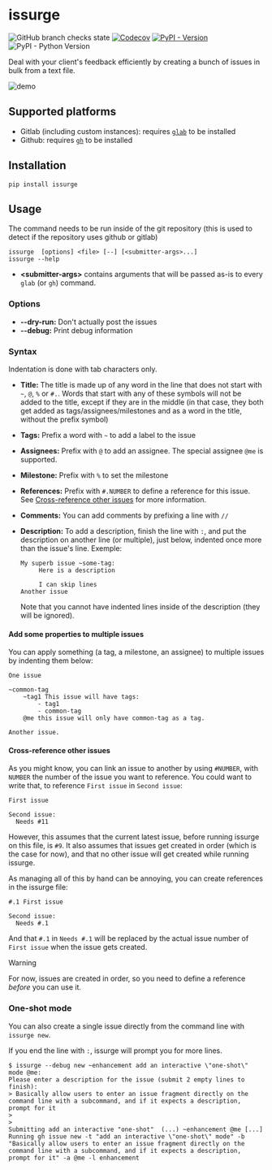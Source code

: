 # issurge

![GitHub branch checks state](https://img.shields.io/github/checks-status/gwennlbh/issurge/main) [![Codecov](https://img.shields.io/codecov/c/github/gwennlbh/issurge)](https://app.codecov.io/gh/gwennlbh/issurge) [![PyPI - Version](https://img.shields.io/pypi/v/issurge)](https://pypi.org/project/issurge) ![PyPI - Python Version](https://img.shields.io/pypi/pyversions/issurge)

Deal with your client's feedback efficiently by creating a bunch of issues in bulk from a text file.

![demo](./demo.gif)

## Supported platforms

- Gitlab (including custom instances): requires [`glab`](https://gitlab.com/gitlab-org/cli#installation) to be installed
- Github: requires [`gh`](https://github.com/cli/cli#installation) to be installed

## Installation

```
pip install issurge
```

## Usage

The command needs to be run inside of the git repository (this is used to detect if the repository uses github or gitlab)

```
issurge  [options] <file> [--] [<submitter-args>...]
issurge --help
```

- **&lt;submitter-args&gt;** contains arguments that will be passed as-is to every `glab` (or `gh`) command.

### Options

- **--dry-run:** Don't actually post the issues
- **--debug:** Print debug information

### Syntax

Indentation is done with tab characters only.

- **Title:** The title is made up of any word in the line that does not start with `~`, `@`, `%` or `#.`. Words that start with any of these symbols will not be added to the title, except if they are in the middle (in that case, they both get added as tags/assignees/milestones and as a word in the title, without the prefix symbol)
- **Tags:** Prefix a word with `~` to add a label to the issue
- **Assignees:** Prefix with `@` to add an assignee. The special assignee `@me` is supported.
- **Milestone:** Prefix with `%` to set the milestone
- **References:** Prefix with `#.NUMBER` to define a reference for this issue. See [Cross-reference other issues](#cross-reference-other-issues) for more information.
- **Comments:** You can add comments by prefixing a line with `//`
- **Description:** To add a description, finish the line with `:`, and put the description on another line (or multiple), just below, indented once more than the issue's line. Exemple:

  ```
  My superb issue ~some-tag:
       Here is a description

       I can skip lines
  Another issue
  ```

  Note that you cannot have indented lines inside of the description (they will be ignored).

#### Add some properties to multiple issues

You can apply something (a tag, a milestone, an assignee) to multiple issues by indenting them below:

```
One issue

~common-tag
    ~tag1 This issue will have tags:
        - tag1
        - common-tag
    @me this issue will only have common-tag as a tag.

Another issue.
```

#### Cross-reference other issues

As you might know, you can link an issue to another by using `#NUMBER`, with `NUMBER` the number of the issue you want to reference. You could want to write that, to reference `First issue` in `Second issue`:

```
First issue

Second issue:
  Needs #11  
```

However, this assumes that the current latest issue, before running issurge on this file, is `#9`. It also assumes that issues get created in order (which is the case for now), and that no other issue will get created while running issurge.

As managing all of this by hand can be annoying, you can create references in the issurge file:

```
#.1 First issue

Second issue:
  Needs #.1
```

And that `#.1` in `Needs #.1` will be replaced by the actual issue number of `First issue` when the issue gets created.

> [!WARNING]
> For now, issues are created in order, so you need to define a reference _before_ you can use it.

### One-shot mode

You can also create a single issue directly from the command line with `issurge new`.

If you end the line with `:`, issurge will prompt you for more lines.

```sh-session
$ issurge --debug new ~enhancement add an interactive \"one-shot\" mode @me:
Please enter a description for the issue (submit 2 empty lines to finish):
> Basically allow users to enter an issue fragment directly on the command line with a subcommand, and if it expects a description, prompt for it
> 
> 
Submitting add an interactive "one-shot"  (...) ~enhancement @me [...]
Running gh issue new -t "add an interactive \"one-shot\" mode" -b "Basically allow users to enter an issue fragment directly on the command line with a subcommand, and if it expects a description, prompt for it" -a @me -l enhancement
```
